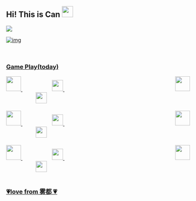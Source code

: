 <div>
    <h2>
    	Hi! This is Can
        <img src="https://camo.githubusercontent.com/8653492b3ab0c46cc580ad293f0555880ecf8ac82f0a761f17af1335e85e4de6/68747470733a2f2f71706c7573706963747572652e6f73732d636e2d6265696a696e672e616c6979756e63732e636f6d2f364c6a6a51412f48692e676966" width=30>
    </h2>
    <div>
        <a href="https://github.com/VanCoghChan">
    	<img src="https://komarev.com/ghpvc/?username=VanCoghChan&style=for-the-badge&color=99cc33">
    </div>
</div>

![img](http://81.68.120.162:8080/static/images/avatar.gif)

<br />

<div>
    <h3>
        Game Play(today)
    </h3>
    <div style="width:100%;"> 
    	<div style="">
        	<img src="http://81.68.120.162:8080/static/images\pubg.ico" width=40/>
        	<img src="http://81.68.120.162:8080/static/images\no.png" width=30 style="margin-left:80px"/>
            	<img src="http://81.68.120.162:8080/static/images\apex.ico" width=40 style="margin-left:300px"/>
        	<img src="http://81.68.120.162:8080/static/images\yes.png" width=30 style="margin-left:80px"/>
    	</div>
        <div style="margin-top:20px">
        	<img src="http://81.68.120.162:8080/static/images\csgo.ico" width=40/>
        	<img src="http://81.68.120.162:8080/static/images\no.png" width=30 style="margin-left:80px"/>
            	<img src="http://81.68.120.162:8080/static/images\wrc7.ico" width=40 style="margin-left:300px"/>
        	<img src="http://81.68.120.162:8080/static/images\no.png" width=30 style="margin-left:80px"/>
    	</div>
        <div style="margin-top:20px">
        	<img src="http://81.68.120.162:8080/static/images\diablo.ico" width=40/>
        	<img src="http://81.68.120.162:8080/static/images\yes.png" width=30 style="margin-left:80px"/>
            	<img src="http://81.68.120.162:8080/static/images\partyanimal.ico" width=40 style="margin-left:300px"/>
        	<img src="http://81.68.120.162:8080/static/images\no.png" width=30 style="margin-left:80px"/>
    	</div>
	</div>
</div>

<br>

<div>
    <h3>
        💗love from 雾都  💗
    </h3>
</div>

